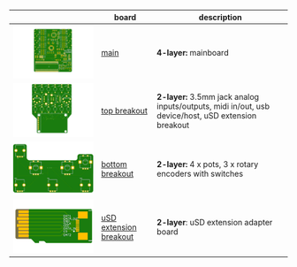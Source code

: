 
| | **board** | **description** |
|---|-------|---------|
|  ![mainboard](mainboard/images/mainboard.png)  | [main](mainboard) | **4-layer:** mainboard |
| ![top breakout](topbreakout/images/top-breakout.png) | [top breakout](topbreakout)  | **2-layer:** 3.5mm jack analog inputs/outputs, midi in/out, usb device/host, uSD extension breakout |
| ![bottom breakout](bottombreakout/images/bottom-breakout.png)  | [bottom breakout](bottombreakout)  | **2-layer:** 4 x pots, 3 x rotary encoders with switches |
| ![bottom breakout](teensy-uSD-adapter/images/uSD_extender_male_sm.png)  | [uSD extension breakout](teensy-uSD-adapter) | **2-layer**: uSD extension adapter board |
  
